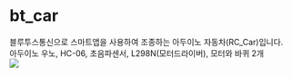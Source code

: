 # bt_car
블루투스통신으로 스마트앱을 사용하여 조종하는 아두이노 자동차(RC_Car)입니다.<br />
아두이노 우노, HC-06, 초음파센서, L298N(모터드라이버), 모터와 바퀴 2개<br />
<img src="http://sugu2000.cafe24.com/images/rccar1.PNG" />
